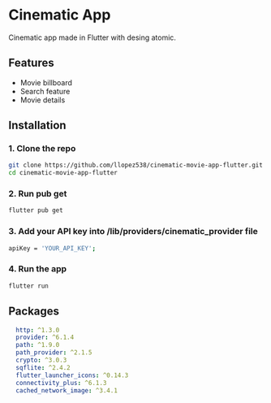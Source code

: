 # Cinematic App
Cinematic app made in Flutter with desing atomic.

## Features
- Movie billboard
- Search feature
- Movie details

## Installation
### 1. Clone the repo
```bash
git clone https://github.com/llopez538/cinematic-movie-app-flutter.git
cd cinematic-movie-app-flutter
```
### 2. Run pub get
```bash
flutter pub get
```
### 3. Add your API key into /lib/providers/cinematic_provider file
```bash
apiKey = 'YOUR_API_KEY';
```
### 4. Run the app
```bash 
flutter run
```

## Packages

```yaml 
  http: ^1.3.0
  provider: ^6.1.4
  path: ^1.9.0
  path_provider: ^2.1.5
  crypto: ^3.0.3
  sqflite: ^2.4.2
  flutter_launcher_icons: ^0.14.3
  connectivity_plus: ^6.1.3
  cached_network_image: ^3.4.1
```
